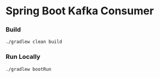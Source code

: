 # Spring Boot Kafka Consumer

### Build
`
./gradlew clean build
`
### Run Locally
`
./gradlew bootRun
`